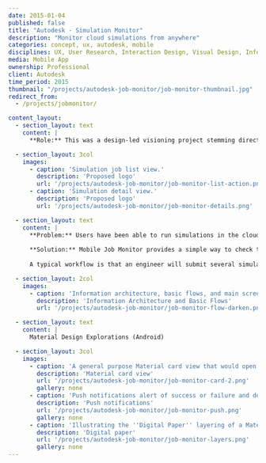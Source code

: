 ```yaml
---
date: 2015-01-04
published: false
title: "Autodesk · Simulation Monitor"
description: "Monitor cloud simulations from anywhere"
categories: concept, ux, autodesk, mobile
disciplines: UX, User Research, Interaction Design, Visual Design, Information Architecture, Software Development
media: Mobile App
ownership: Professional
client: Autodesk
time_period: 2015
thumbnail: "/projects/autodesk-job-monitor/job-monitor-thumbnail.jpg"
redirect_from: 
  - /projects/jobmonitor/

content_layout:
  - section_layout: text
    content: |
      **Role:** This was a design-led visioning project stemming directly from user feedback and journey mapping observations. I designed the workflow, created mockups, and built a simple prototype in conjunction with an Android development course I was taking. (The app read static data rather than live via API, and was never productized.)

  - section_layout: 3col
    images:
      - caption: 'Simulation job list view.'
        description: 'Proposed logo'
        url: '/projects/autodesk-job-monitor/job-monitor-list-action.png'
      - caption: 'Simulation detail view.'
        description: 'Proposed logo'
        url: '/projects/autodesk-job-monitor/job-monitor-details.png'

  - section_layout: text
    content: |
      **Problem:** Users have been able to run simulations in the cloud using Autodesk Simulation 360 since 2012. There has been an inherent limitation that these simulation jobs can only be monitored and managed from the source machine—often a desktop engineering computer that remains in the office.
      
      **Solution:** Mobile Job Monitor provides a simple way to check the progress and status of cloud simulations, which may take hours or sometimes even days to complete. 
      
      A typical workflow is that an engineer will submit several simulation jobs to solve in the afternoon before leaving the office, and will want to monitor them that evening as they run. If something unexpected occurs they could often make a quick fix, resubmit the job, and still have results in the morning.

  - section_layout: 2col
    images:
      - caption: 'Information architecture, basic flows, and main screens.'
        description: 'Information Architecture and Basic Flows'
        url: '/projects/autodesk-job-monitor/job-monitor-flow-darken.png'

  - section_layout: text
    content: |
      Material Design Explorations (Android)  

  - section_layout: 3col
    images:
      - caption: 'A general purpose Material card view that would open the simulation in Autodesk 360'
        description: 'Material card view'
        url: '/projects/autodesk-job-monitor/job-monitor-card-2.png'
        gallery: none
      - caption: 'Push notifications alert of success or failure and deep link into the app'
        description: 'Push notifications'
        url: '/projects/autodesk-job-monitor/job-monitor-push.png'
        gallery: none
      - caption: 'Illustrating the ''Digital Paper'' layering of a Material app'
        description: 'Digital paper'
        url: '/projects/autodesk-job-monitor/job-monitor-layers.png'
        gallery: none
---
```

